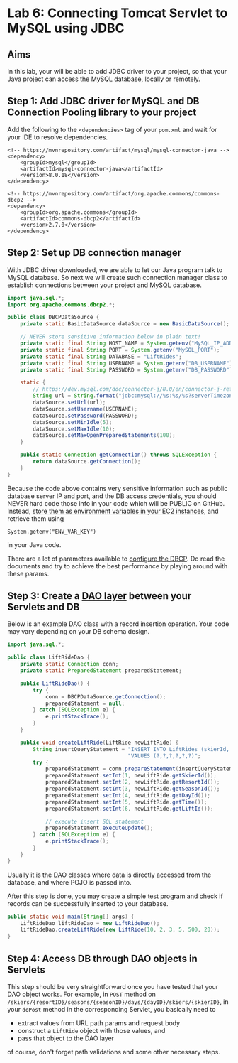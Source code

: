 # Lab 6: Connecting Tomcat Servlet to MySQL using JDBC

## Aims

In this lab, your will be able to add JDBC driver to your project, so that your Java project can access the MySQL database, locally or remotely.

## Step 1: Add JDBC driver for MySQL and DB Connection Pooling library to your project

Add the following to the `<dependencies>` tag of your `pom.xml` and wait for your IDE to resolve dependencies.

```
<!-- https://mvnrepository.com/artifact/mysql/mysql-connector-java -->
<dependency>
    <groupId>mysql</groupId>
    <artifactId>mysql-connector-java</artifactId>
    <version>8.0.18</version>
</dependency>

<!-- https://mvnrepository.com/artifact/org.apache.commons/commons-dbcp2 -->
<dependency>
    <groupId>org.apache.commons</groupId>
    <artifactId>commons-dbcp2</artifactId>
    <version>2.7.0</version>
</dependency>
```

## Step 2: Set up DB connection manager
With JDBC driver downloaded, we are able to let our Java program talk to MySQL database. So next we will create such connection manager class to establish connections between your project and MySQL database.

```java
import java.sql.*;
import org.apache.commons.dbcp2.*;

public class DBCPDataSource {
    private static BasicDataSource dataSource = new BasicDataSource();

    // NEVER store sensitive information below in plain text!
    private static final String HOST_NAME = System.getenv("MySQL_IP_ADDRESS");
    private static final String PORT = System.getenv("MySQL_PORT");
    private static final String DATABASE = "LiftRides";
    private static final String USERNAME = System.getenv("DB_USERNAME");
    private static final String PASSWORD = System.getenv("DB_PASSWORD");

    static {
        // https://dev.mysql.com/doc/connector-j/8.0/en/connector-j-reference-jdbc-url-format.html
        String url = String.format("jdbc:mysql://%s:%s/%s?serverTimezone=UTC", HOST_NAME, PORT, DATABASE);
        dataSource.setUrl(url);
        dataSource.setUsername(USERNAME);
        dataSource.setPassword(PASSWORD);
        dataSource.setMinIdle(5);
        dataSource.setMaxIdle(10);
        dataSource.setMaxOpenPreparedStatements(100);
    }

    public static Connection getConnection() throws SQLException {
        return dataSource.getConnection();
    }
}
```
Because the code above contains very sensitive information such as public database server IP and port, and the DB access credentials, you should NEVER hard code those info in your code which will be PUBLIC on GitHub. Instead, [store them as environment variables in your EC2 instances](https://stackoverflow.com/questions/50668315/set-environment-variables-in-an-aws-instance), and retrieve them using 

    System.getenv("ENV_VAR_KEY")

in your Java code.

There are a lot of parameters available to [configure the DBCP](https://tomcat.apache.org/tomcat-9.0-doc/jndi-datasource-examples-howto.html#Database_Connection_Pool_(DBCP_2)_Configurations). Do read the documents and try to achieve the best performance by playing around with these params.


## Step 3: Create a [DAO layer](https://en.wikipedia.org/wiki/Data_access_object) between your Servlets and DB

Below is an example DAO class with a record insertion operation. Your code may vary depending on your DB schema design.

```java
import java.sql.*;

public class LiftRideDao {
    private static Connection conn;
    private static PreparedStatement preparedStatement;

    public LiftRideDao() {
        try {
            conn = DBCPDataSource.getConnection();
            preparedStatement = null;
        } catch (SQLException e) {
            e.printStackTrace();
        }
    }

    public void createLiftRide(LiftRide newLiftRide) {
        String insertQueryStatement = "INSERT INTO LiftRides (skierId, resortId, seasonId, dayId, time, liftId) " +
                                      "VALUES (?,?,?,?,?,?)";
        try {
            preparedStatement = conn.prepareStatement(insertQueryStatement);
            preparedStatement.setInt(1, newLiftRide.getSkierId());
            preparedStatement.setInt(2, newLiftRide.getResortId());
            preparedStatement.setInt(3, newLiftRide.getSeasonId());
            preparedStatement.setInt(4, newLiftRide.getDayId());
            preparedStatement.setInt(5, newLiftRide.getTime());
            preparedStatement.setInt(6, newLiftRide.getLiftId());

            // execute insert SQL statement
            preparedStatement.executeUpdate();
        } catch (SQLException e) {
            e.printStackTrace();
        }
    }
}
```

Usually it is the DAO classes where data is directly accessed from the database, and where POJO is passed into.

After this step is done, you may create a simple test program and check if records can be successfully inserted to your database.

```java
public static void main(String[] args) {
    LiftRideDao liftRideDao = new LiftRideDao();
    liftRideDao.createLiftRide(new LiftRide(10, 2, 3, 5, 500, 20));
}
```

## Step 4: Access DB through DAO objects in Servlets
This step should be very straightforward once you have tested that your DAO object works. For example, in `POST` method on `/skiers/{resortID}/seasons/{seasonID}/days/{dayID}/skiers/{skierID}`, in your `doPost` method in the corresponding Servlet, you basically need to 
 - extract values from URL path params and request body
 - construct a `LiftRide` object with those values, and 
 - pass that object to the DAO layer
 
of course, don't forget path validations and some other necessary steps.
